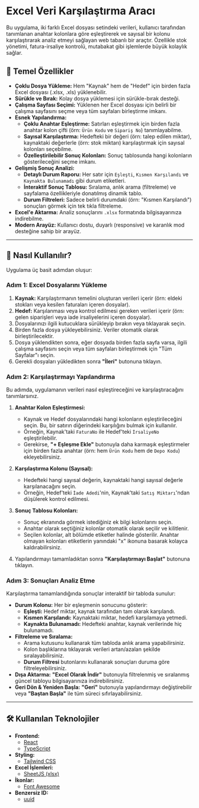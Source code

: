 # Excel Veri Karşılaştırma Aracı

Bu uygulama, iki farklı Excel dosyası setindeki verileri, kullanıcı tarafından tanımlanan anahtar kolonlara göre eşleştirerek ve sayısal bir kolonu karşılaştırarak analiz etmeyi sağlayan web tabanlı bir araçtır. Özellikle stok yönetimi, fatura-irsaliye kontrolü, mutabakat gibi işlemlerde büyük kolaylık sağlar.

## 🌟 Temel Özellikler

- **Çoklu Dosya Yükleme:** Hem "Kaynak" hem de "Hedef" için birden fazla Excel dosyası (.xlsx, .xls) yüklenebilir.
- **Sürükle ve Bırak:** Kolay dosya yüklemesi için sürükle-bırak desteği.
- **Çalışma Sayfası Seçimi:** Yüklenen her Excel dosyası için belirli bir çalışma sayfasını seçme veya tüm sayfaları birleştirme imkanı.
- **Esnek Yapılandırma:**
  - **Çoklu Anahtar Eşleştirme:** Satırları eşleştirmek için birden fazla anahtar kolon çifti (örn: `Ürün Kodu` ve `Sipariş No`) tanımlayabilme.
  - **Sayısal Karşılaştırma:** Hedefteki bir değeri (örn: talep edilen miktar), kaynaktaki değerlerle (örn: stok miktarı) karşılaştırmak için sayısal kolonları seçebilme.
  - **Özelleştirilebilir Sonuç Kolonları:** Sonuç tablosunda hangi kolonların gösterileceğini seçme imkanı.
- **Gelişmiş Sonuç Analizi:**
  - **Detaylı Durum Raporu:** Her satır için `Eşleşti`, `Kısmen Karşılandı` ve `Kaynakta Bulunamadı` gibi durum etiketleri.
  - **İnteraktif Sonuç Tablosu:** Sıralama, anlık arama (filtreleme) ve sayfalama özellikleriyle donatılmış dinamik tablo.
  - **Durum Filtreleri:** Sadece belirli durumdaki (örn: "Kısmen Karşılandı") sonuçları görmek için tek tıkla filtreleme.
- **Excel'e Aktarma:** Analiz sonuçlarını `.xlsx` formatında bilgisayarınıza indirebilme.
- **Modern Arayüz:** Kullanıcı dostu, duyarlı (responsive) ve karanlık mod desteğine sahip bir arayüz.

---

## 🚀 Nasıl Kullanılır?

Uygulama üç basit adımdan oluşur:

### Adım 1: Excel Dosyalarını Yükleme

1.  **Kaynak:** Karşılaştırmanın temelini oluşturan verileri içerir (örn: eldeki stokları veya kesilen faturaları içeren dosyalar).
2.  **Hedef:** Karşılanması veya kontrol edilmesi gereken verileri içerir (örn: gelen siparişleri veya iade irsaliyelerini içeren dosyalar).
3.  Dosyalarınızı ilgili kutucuklara sürükleyip bırakın veya tıklayarak seçin.
4.  Birden fazla dosya yükleyebilirsiniz. Veriler otomatik olarak birleştirilecektir.
5.  Dosya yüklendikten sonra, eğer dosyada birden fazla sayfa varsa, ilgili çalışma sayfasını seçin veya tüm sayfaları birleştirmek için "Tüm Sayfalar"ı seçin.
6.  Gerekli dosyaları yükledikten sonra **"İleri"** butonuna tıklayın.

### Adım 2: Karşılaştırmayı Yapılandırma

Bu adımda, uygulamanın verileri nasıl eşleştireceğini ve karşılaştıracağını tanımlarsınız.

1.  **Anahtar Kolon Eşleştirmesi:**
    - Kaynak ve Hedef dosyalarındaki hangi kolonların eşleştirileceğini seçin. Bu, bir satırın diğerindeki karşılığını bulmak için kullanılır.
    - Örneğin, Kaynak'taki `FaturaNo` ile Hedef'teki `İrsaliyeNo` eşleştirilebilir.
    - Gerekirse, **"+ Eşleşme Ekle"** butonuyla daha karmaşık eşleştirmeler için birden fazla anahtar (örn: hem `Ürün Kodu` hem de `Depo Kodu`) ekleyebilirsiniz.

2.  **Karşılaştırma Kolonu (Sayısal):**
    - Hedefteki hangi sayısal değerin, kaynaktaki hangi sayısal değerle karşılanacağını seçin.
    - Örneğin, Hedef'teki `İade Adedi`'nin, Kaynak'taki `Satış Miktarı`'ndan düşülerek kontrol edilmesi.

3.  **Sonuç Tablosu Kolonları:** 
    - Sonuç ekranında görmek istediğiniz ek bilgi kolonlarını seçin.
    - Anahtar olarak seçtiğiniz kolonlar otomatik olarak seçilir ve kilitlenir.
    - Seçilen kolonlar, alt bölümde etiketler halinde gösterilir. Anahtar olmayan kolonları etiketlerin yanındaki "x" ikonuna basarak kolayca kaldırabilirsiniz.

4.  Yapılandırmayı tamamladıktan sonra **"Karşılaştırmayı Başlat"** butonuna tıklayın.

### Adım 3: Sonuçları Analiz Etme

Karşılaştırma tamamlandığında sonuçlar interaktif bir tabloda sunulur:

- **Durum Kolonu:** Her bir eşleşmenin sonucunu gösterir:
  - **Eşleşti:** Hedef miktar, kaynak tarafından tam olarak karşılandı.
  - **Kısmen Karşılandı:** Kaynaktaki miktar, hedefi karşılamaya yetmedi.
  - **Kaynakta Bulunamadı:** Hedefteki anahtar, kaynak verilerinde hiç bulunamadı.
- **Filtreleme ve Sıralama:**
  - Arama kutusunu kullanarak tüm tabloda anlık arama yapabilirsiniz.
  - Kolon başlıklarına tıklayarak verileri artan/azalan şekilde sıralayabilirsiniz.
  - **Durum Filtresi** butonlarını kullanarak sonuçları duruma göre filtreleyebilirsiniz.
- **Dışa Aktarma:** **"Excel Olarak İndir"** butonuyla filtrelenmiş ve sıralanmış güncel tabloyu bilgisayarınıza indirebilirsiniz.
- **Geri Dön & Yeniden Başla:** **"Geri"** butonuyla yapılandırmayı değiştirebilir veya **"Baştan Başla"** ile tüm süreci sıfırlayabilirsiniz.

---

## 🛠️ Kullanılan Teknolojiler

- **Frontend:**
  - [React](https://reactjs.org/)
  - [TypeScript](https://www.typescriptlang.org/)
- **Styling:**
  - [Tailwind CSS](https://tailwindcss.com/)
- **Excel İşlemleri:**
  - [SheetJS (xlsx)](https://sheetjs.com/)
- **İkonlar:**
  - [Font Awesome](https://fontawesome.com/)
- **Benzersiz ID:**
  - [uuid](https://www.npmjs.com/package/uuid)

